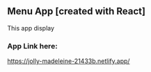 ## Menu App [created with React]

This app display

### App Link here:

https://jolly-madeleine-21433b.netlify.app/
